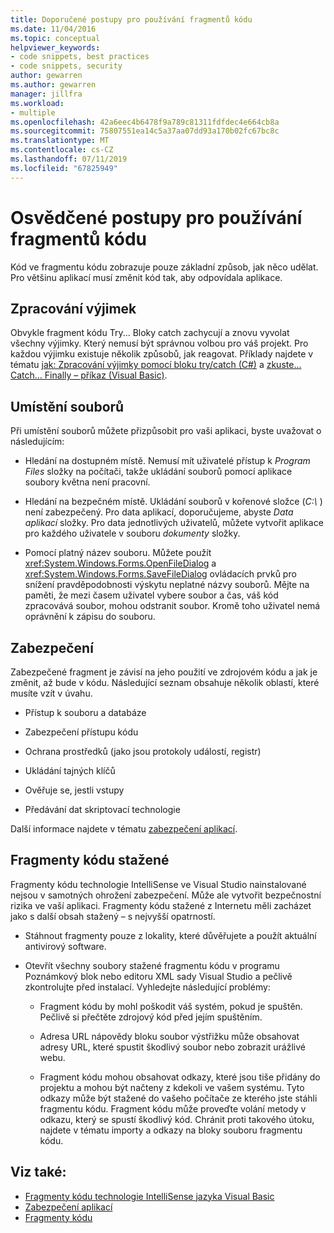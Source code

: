 ```yaml
---
title: Doporučené postupy pro používání fragmentů kódu
ms.date: 11/04/2016
ms.topic: conceptual
helpviewer_keywords:
- code snippets, best practices
- code snippets, security
author: gewarren
ms.author: gewarren
manager: jillfra
ms.workload:
- multiple
ms.openlocfilehash: 42a6eec4b6478f9a789c81311fdfdec4e664cb8a
ms.sourcegitcommit: 75807551ea14c5a37aa07dd93a170b02fc67bc8c
ms.translationtype: MT
ms.contentlocale: cs-CZ
ms.lasthandoff: 07/11/2019
ms.locfileid: "67825949"
---
```

# <a name="best-practices-for-using-code-snippets"></a>Osvědčené postupy pro používání fragmentů kódu

Kód ve fragmentu kódu zobrazuje pouze základní způsob, jak něco udělat. Pro většinu aplikací musí změnit kód tak, aby odpovídala aplikace.

## <a name="handling-exceptions"></a>Zpracování výjimek

Obvykle fragment kódu Try... Bloky catch zachycují a znovu vyvolat všechny výjimky. Který nemusí být správnou volbou pro váš projekt. Pro každou výjimku existuje několik způsobů, jak reagovat. Příklady najdete v tématu [jak: Zpracování výjimky pomocí bloku try/catch (C#)](/dotnet/csharp/programming-guide/exceptions/how-to-handle-an-exception-using-try-catch) a [zkuste... Catch... Finally – příkaz (Visual Basic)](/dotnet/visual-basic/language-reference/statements/try-catch-finally-statement).

## <a name="file-locations"></a>Umístění souborů

Při umístění souborů můžete přizpůsobit pro vaši aplikaci, byste uvažovat o následujícím:

- Hledání na dostupném místě. Nemusí mít uživatelé přístup k *Program Files* složky na počítači, takže ukládání souborů pomocí aplikace soubory května není pracovní.

- Hledání na bezpečném místě. Ukládání souborů v kořenové složce (*C:\\* ) není zabezpečený. Pro data aplikací, doporučujeme, abyste *Data aplikací* složky. Pro data jednotlivých uživatelů, můžete vytvořit aplikace pro každého uživatele v souboru *dokumenty* složky.

- Pomocí platný název souboru. Můžete použít <xref:System.Windows.Forms.OpenFileDialog> a <xref:System.Windows.Forms.SaveFileDialog> ovládacích prvků pro snížení pravděpodobnosti výskytu neplatné názvy souborů. Mějte na paměti, že mezi časem uživatel vybere soubor a čas, váš kód zpracovává soubor, mohou odstranit soubor. Kromě toho uživatel nemá oprávnění k zápisu do souboru.

## <a name="security"></a>Zabezpečení

Zabezpečené fragment je závisí na jeho použití ve zdrojovém kódu a jak je změnit, až bude v kódu. Následující seznam obsahuje několik oblastí, které musíte vzít v úvahu.

- Přístup k souboru a databáze

- Zabezpečení přístupu kódu

- Ochrana prostředků (jako jsou protokoly událostí, registr)

- Ukládání tajných klíčů

- Ověřuje se, jestli vstupy

- Předávání dat skriptovací technologie

Další informace najdete v tématu [zabezpečení aplikací](../ide/securing-applications.md).

## <a name="downloaded-code-snippets"></a>Fragmenty kódu stažené

Fragmenty kódu technologie IntelliSense ve Visual Studio nainstalované nejsou v samotných ohrožení zabezpečení. Může ale vytvořit bezpečnostní rizika ve vaší aplikaci. Fragmenty kódu stažené z Internetu měli zacházet jako s další obsah stažený – s nejvyšší opatrností.

- Stáhnout fragmenty pouze z lokality, které důvěřujete a použít aktuální antivirový software.

- Otevřít všechny soubory stažené fragmentu kódu v programu Poznámkový blok nebo editoru XML sady Visual Studio a pečlivě zkontrolujte před instalací. Vyhledejte následující problémy:

  - Fragment kódu by mohl poškodit váš systém, pokud je spuštěn. Pečlivě si přečtěte zdrojový kód před jejím spuštěním.

  - Adresa URL nápovědy bloku soubor výstřižku může obsahovat adresy URL, které spustit škodlivý soubor nebo zobrazit urážlivé webu.

  - Fragment kódu mohou obsahovat odkazy, které jsou tiše přidány do projektu a mohou být načteny z kdekoli ve vašem systému. Tyto odkazy může být stažené do vašeho počítače ze kterého jste stáhli fragmentu kódu. Fragment kódu může proveďte volání metody v odkazu, který se spustí škodlivý kód. Chránit proti takového útoku, najdete v tématu importy a odkazy na bloky souboru fragmentu kódu.

## <a name="see-also"></a>Viz také:

- [Fragmenty kódu technologie IntelliSense jazyka Visual Basic](/dotnet/visual-basic/developing-apps/using-ide/intellisense-code-snippets)
- [Zabezpečení aplikací](../ide/securing-applications.md)
- [Fragmenty kódu](../ide/code-snippets.md)
